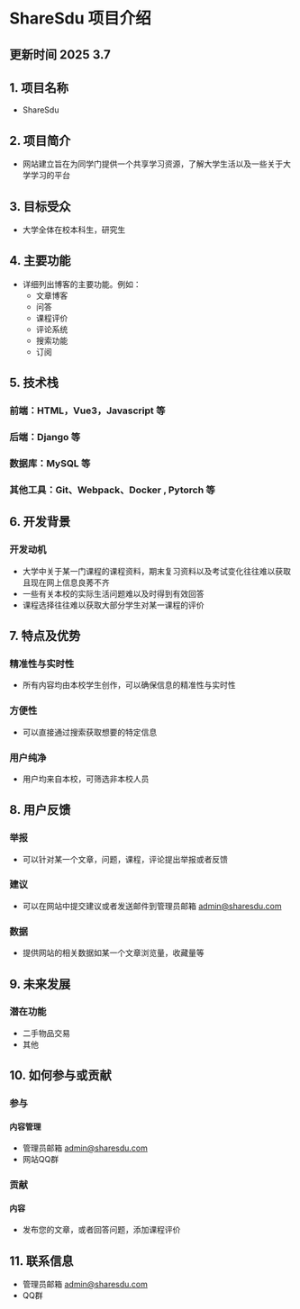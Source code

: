 # ShareSdu 项目介绍  
## 更新时间 2025 3.7  
## 1. 项目名称
- ShareSdu

## 2. 项目简介
- 网站建立旨在为同学门提供一个共享学习资源，了解大学生活以及一些关于大学学习的平台  

## 3. 目标受众
- 大学全体在校本科生，研究生  

## 4. 主要功能
- 详细列出博客的主要功能。例如：
  - 文章博客
  - 问答
  - 课程评价  
  - 评论系统  
  - 搜索功能  
  - 订阅  

## 5. 技术栈
### 前端：HTML，Vue3，Javascript 等
### 后端：Django 等
### 数据库：MySQL 等

### 其他工具：Git、Webpack、Docker , Pytorch 等

## 6. 开发背景
### 开发动机   
- 大学中关于某一门课程的课程资料，期末复习资料以及考试变化往往难以获取且现在网上信息良莠不齐  
- 一些有关本校的实际生活问题难以及时得到有效回答  
- 课程选择往往难以获取大部分学生对某一课程的评价  

## 7. 特点及优势
### 精准性与实时性  
- 所有内容均由本校学生创作，可以确保信息的精准性与实时性  
### 方便性  
- 可以直接通过搜索获取想要的特定信息  
### 用户纯净  
- 用户均来自本校，可筛选非本校人员  

## 8. 用户反馈
### 举报
- 可以针对某一个文章，问题，课程，评论提出举报或者反馈  
### 建议  
- 可以在网站中提交建议或者发送邮件到管理员邮箱 admin@sharesdu.com 
### 数据  
- 提供网站的相关数据如某一个文章浏览量，收藏量等  
## 9. 未来发展
### 潜在功能  
- 二手物品交易  
- 其他

## 10. 如何参与或贡献
### 参与
#### 内容管理   
- 管理员邮箱 admin@sharesdu.com 
- 网站QQ群
### 贡献   
#### 内容  
- 发布您的文章，或者回答问题，添加课程评价

## 11. 联系信息
- 管理员邮箱  admin@sharesdu.com  
- QQ群 